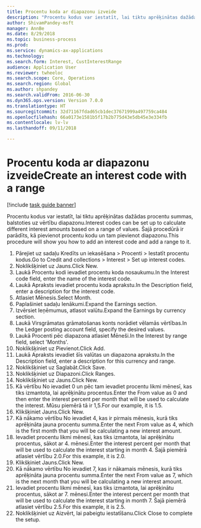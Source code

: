 ```yaml
--- 
title: Procentu koda ar diapazonu izveide
description: "Procentu kodus var iestatīt, lai tiktu aprēķinātas dažādas procentu summas, balstoties uz vērtību diapazonu."
author: ShivamPandey-msft
manager: AnnBe
ms.date: 8/29/2018
ms.topic: business-process
ms.prod: 
ms.service: dynamics-ax-applications
ms.technology: 
ms.search.form: Interest, CustInterestRange
audience: Application User
ms.reviewer: twheeloc
ms.search.scope: Core, Operations
ms.search.region: Global
ms.author: shpandey
ms.search.validFrom: 2016-06-30
ms.dyn365.ops.version: Version 7.0.0
ms.translationtype: HT
ms.sourcegitcommit: 32d71167fdad65cb1dec37671999a497759ca484
ms.openlocfilehash: 66a0173e1581b5f17b2b775d43e5db45e3e334fb
ms.contentlocale: lv-lv
ms.lasthandoff: 09/11/2018

---
```

# <a name="create-an-interest-code-with-a-range"></a><span data-ttu-id="2c43a-103">Procentu koda ar diapazonu izveide</span><span class="sxs-lookup"><span data-stu-id="2c43a-103">Create an interest code with a range</span></span>

[!include [task guide banner](../../includes/task-guide-banner.md)]

<span data-ttu-id="2c43a-104">Procentu kodus var iestatīt, lai tiktu aprēķinātas dažādas procentu summas, balstoties uz vērtību diapazonu.</span><span class="sxs-lookup"><span data-stu-id="2c43a-104">Interest codes can be set up to calculate different interest amounts based on a range of values.</span></span> <span data-ttu-id="2c43a-105">Šajā procedūrā ir parādīts, kā pievienot procentu kodu un tam pievienot diapazonu.</span><span class="sxs-lookup"><span data-stu-id="2c43a-105">This procedure will show you how to add an interest code and add a range to it.</span></span>

1. <span data-ttu-id="2c43a-106">Pārejiet uz sadaļu Kredīts un iekasēšana > Procenti > Iestatīt procentu kodus.</span><span class="sxs-lookup"><span data-stu-id="2c43a-106">Go to Credit and collections > Interest > Set up interest codes.</span></span>
2. <span data-ttu-id="2c43a-107">Noklikšķiniet uz Jauns.</span><span class="sxs-lookup"><span data-stu-id="2c43a-107">Click New.</span></span>
3. <span data-ttu-id="2c43a-108">Laukā Procentu kodi ievadiet procentu koda nosaukumu.</span><span class="sxs-lookup"><span data-stu-id="2c43a-108">In the Interest code field, enter the name of the interest code.</span></span>
4. <span data-ttu-id="2c43a-109">Laukā Apraksts ievadiet procentu koda aprakstu.</span><span class="sxs-lookup"><span data-stu-id="2c43a-109">In the Description field, enter a description for the interest code.</span></span>
5. <span data-ttu-id="2c43a-110">Atlasiet Mēnesis.</span><span class="sxs-lookup"><span data-stu-id="2c43a-110">Select Month.</span></span>
6. <span data-ttu-id="2c43a-111">Paplašiniet sadaļu Ienākumi.</span><span class="sxs-lookup"><span data-stu-id="2c43a-111">Expand the Earnings section.</span></span>
7. <span data-ttu-id="2c43a-112">Izvērsiet Ieņēmumus, atlasot valūtu.</span><span class="sxs-lookup"><span data-stu-id="2c43a-112">Expand the Earnings by currency section.</span></span>
8. <span data-ttu-id="2c43a-113">Laukā Virsgrāmatas grāmatošanas konts norādiet vēlamās vērtības.</span><span class="sxs-lookup"><span data-stu-id="2c43a-113">In the Ledger posting account field, specify the desired values.</span></span>
9. <span data-ttu-id="2c43a-114">Laukā Procenti pēc diapazona atlasiet Mēneši.</span><span class="sxs-lookup"><span data-stu-id="2c43a-114">In the Interest by range field, select 'Months'.</span></span>
10. <span data-ttu-id="2c43a-115">Noklikšķiniet uz Pievienot.</span><span class="sxs-lookup"><span data-stu-id="2c43a-115">Click Add.</span></span>
11. <span data-ttu-id="2c43a-116">Laukā Apraksts ievadiet šīs valūtas un diapazona aprakstu.</span><span class="sxs-lookup"><span data-stu-id="2c43a-116">In the Description field, enter a description for this currency and range.</span></span>
12. <span data-ttu-id="2c43a-117">Noklikšķiniet uz Saglabāt.</span><span class="sxs-lookup"><span data-stu-id="2c43a-117">Click Save.</span></span>
13. <span data-ttu-id="2c43a-118">Noklikšķiniet uz Diapazoni.</span><span class="sxs-lookup"><span data-stu-id="2c43a-118">Click Ranges.</span></span>
14. <span data-ttu-id="2c43a-119">Noklikšķiniet uz Jauns.</span><span class="sxs-lookup"><span data-stu-id="2c43a-119">Click New.</span></span>
15. <span data-ttu-id="2c43a-120">Kā vērtību No ievadiet 0 un pēc tam ievadiet procentu likmi mēnesī, kas tiks izmantota, lai aprēķinātu procentus.</span><span class="sxs-lookup"><span data-stu-id="2c43a-120">Enter the From value as 0 and then enter the interest percent per month that will be used to calculate the interest.</span></span> <span data-ttu-id="2c43a-121">Mūsu piemērā tā ir 1,5.</span><span class="sxs-lookup"><span data-stu-id="2c43a-121">For our example, it is 1.5.</span></span>
16. <span data-ttu-id="2c43a-122">Klikšķiniet Jauns.</span><span class="sxs-lookup"><span data-stu-id="2c43a-122">Click New.</span></span>
17. <span data-ttu-id="2c43a-123">Kā nākamo vērtību No ievadiet 4, kas ir pirmais mēnesis, kurā tiks aprēķināta jauna procentu summa.</span><span class="sxs-lookup"><span data-stu-id="2c43a-123">Enter the next From value as 4, which is the first month that you will be calculating a new interest amount.</span></span>
18. <span data-ttu-id="2c43a-124">Ievadiet procentu likmi mēnesī, kas tiks izmantota, lai aprēķinātu procentus, sākot ar 4. mēnesi.</span><span class="sxs-lookup"><span data-stu-id="2c43a-124">Enter the interest percent per month that will be used to calculate the interest starting in month 4.</span></span> <span data-ttu-id="2c43a-125">Šajā piemērā atlasiet vērtību 2.0.</span><span class="sxs-lookup"><span data-stu-id="2c43a-125">For this example, it is 2.0.</span></span>
19. <span data-ttu-id="2c43a-126">Klikšķiniet Jauns.</span><span class="sxs-lookup"><span data-stu-id="2c43a-126">Click New.</span></span>
20. <span data-ttu-id="2c43a-127">Kā nākamo vērtību No ievadiet 7, kas ir nākamais mēnesis, kurā tiks aprēķināta jauna procentu summa.</span><span class="sxs-lookup"><span data-stu-id="2c43a-127">Enter the next From value as 7, which is the next month that you will be calculating a new interest amount.</span></span>
21. <span data-ttu-id="2c43a-128">Ievadiet procentu likmi mēnesī, kas tiks izmantota, lai aprēķinātu procentus, sākot ar 7. mēnesi.</span><span class="sxs-lookup"><span data-stu-id="2c43a-128">Enter the interest percent per month that will be used to calculate the interest starting in month 7.</span></span> <span data-ttu-id="2c43a-129">Šajā piemērā atlasiet vērtību 2.5.</span><span class="sxs-lookup"><span data-stu-id="2c43a-129">For this example, it is 2.5.</span></span>
22. <span data-ttu-id="2c43a-130">Noklikšķiniet uz Aizvērt, lai pabeigtu iestatīšanu.</span><span class="sxs-lookup"><span data-stu-id="2c43a-130">Click Close to complete the setup.</span></span>


